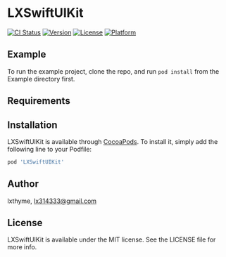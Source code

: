 # LXSwiftUIKit

[![CI Status](https://img.shields.io/travis/lxthyme/LXSwiftUIKit.svg?style=flat)](https://travis-ci.org/lxthyme/LXSwiftUIKit)
[![Version](https://img.shields.io/cocoapods/v/LXSwiftUIKit.svg?style=flat)](https://cocoapods.org/pods/LXSwiftUIKit)
[![License](https://img.shields.io/cocoapods/l/LXSwiftUIKit.svg?style=flat)](https://cocoapods.org/pods/LXSwiftUIKit)
[![Platform](https://img.shields.io/cocoapods/p/LXSwiftUIKit.svg?style=flat)](https://cocoapods.org/pods/LXSwiftUIKit)

## Example

To run the example project, clone the repo, and run `pod install` from the Example directory first.

## Requirements

## Installation

LXSwiftUIKit is available through [CocoaPods](https://cocoapods.org). To install
it, simply add the following line to your Podfile:

```ruby
pod 'LXSwiftUIKit'
```

## Author

lxthyme, lx314333@gmail.com

## License

LXSwiftUIKit is available under the MIT license. See the LICENSE file for more info.
